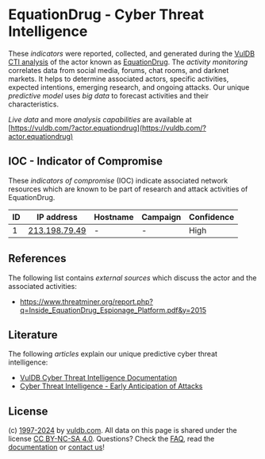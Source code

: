 # EquationDrug - Cyber Threat Intelligence

These _indicators_ were reported, collected, and generated during the [VulDB CTI analysis](https://vuldb.com/?kb.cti) of the actor known as [EquationDrug](https://vuldb.com/?actor.equationdrug). The _activity monitoring_ correlates data from social media, forums, chat rooms, and darknet markets. It helps to determine associated actors, specific activities, expected intentions, emerging research, and ongoing attacks. Our unique _predictive model_ uses _big data_ to forecast activities and their characteristics.

_Live data_ and more _analysis capabilities_ are available at [https://vuldb.com/?actor.equationdrug](https://vuldb.com/?actor.equationdrug)

## IOC - Indicator of Compromise

These _indicators of compromise_ (IOC) indicate associated network resources which are known to be part of research and attack activities of EquationDrug.

ID | IP address | Hostname | Campaign | Confidence
-- | ---------- | -------- | -------- | ----------
1 | [213.198.79.49](https://vuldb.com/?ip.213.198.79.49) | - | - | High

## References

The following list contains _external sources_ which discuss the actor and the associated activities:

* https://www.threatminer.org/report.php?q=Inside_EquationDrug_Espionage_Platform.pdf&y=2015

## Literature

The following _articles_ explain our unique predictive cyber threat intelligence:

* [VulDB Cyber Threat Intelligence Documentation](https://vuldb.com/?kb.cti)
* [Cyber Threat Intelligence - Early Anticipation of Attacks](https://www.scip.ch/en/?labs.20201022)

## License

(c) [1997-2024](https://vuldb.com/?kb.changelog) by [vuldb.com](https://vuldb.com/?kb.about). All data on this page is shared under the license [CC BY-NC-SA 4.0](https://creativecommons.org/licenses/by-nc-sa/4.0/). Questions? Check the [FAQ](https://vuldb.com/?kb.faq), read the [documentation](https://vuldb.com/?kb) or [contact us](https://vuldb.com/?contact)!
